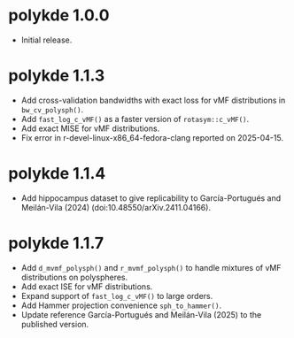 # polykde 1.0.0

* Initial release.

# polykde 1.1.3

* Add cross-validation bandwidths with exact loss for vMF distributions in `bw_cv_polysph()`.
* Add `fast_log_c_vMF()` as a faster version of `rotasym::c_vMF()`.
* Add exact MISE for vMF distributions.
* Fix error in r-devel-linux-x86_64-fedora-clang reported on 2025-04-15.

# polykde 1.1.4

* Add hippocampus dataset to give replicability to García-Portugués and Meilán-Vila (2024) (doi:10.48550/arXiv.2411.04166).

# polykde 1.1.7

* Add `d_mvmf_polysph()` and `r_mvmf_polysph()` to handle mixtures of vMF distributions on polyspheres.
* Add exact ISE for vMF distributions.
* Expand support of `fast_log_c_vMF()` to large orders.
* Add Hammer projection convenience `sph_to_hammer()`.
* Update reference García-Portugués and Meilán-Vila (2025) to the published version.
  
